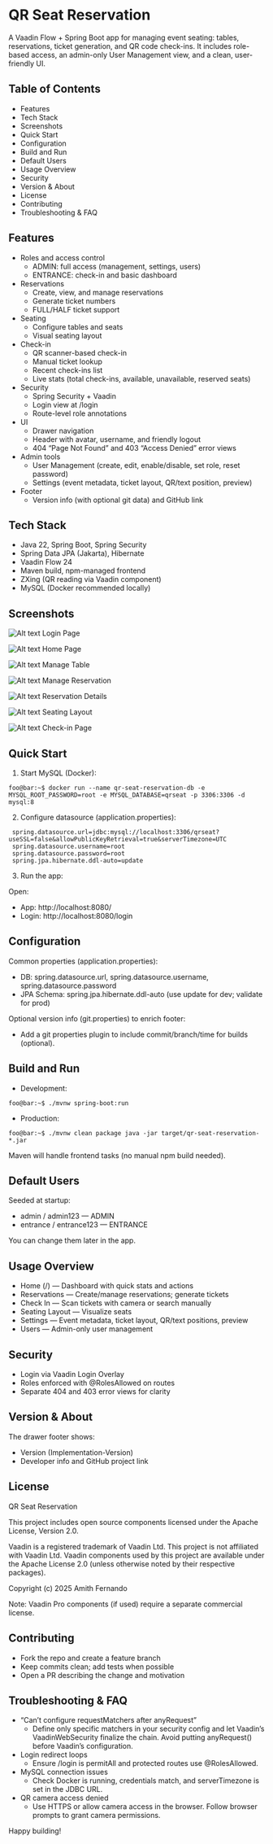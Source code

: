 # QR Seat Reservation

A Vaadin Flow + Spring Boot app for managing event seating: tables, reservations, ticket generation, and QR code check-ins. It includes role-based access, an admin-only User Management view, and a clean, user-friendly UI.

## Table of Contents
- Features
- Tech Stack
- Screenshots
- Quick Start
- Configuration
- Build and Run
- Default Users
- Usage Overview
- Security
- Version & About
- License
- Contributing
- Troubleshooting & FAQ

## Features

- Roles and access control
  - ADMIN: full access (management, settings, users)
  - ENTRANCE: check-in and basic dashboard
- Reservations
  - Create, view, and manage reservations
  - Generate ticket numbers
  - FULL/HALF ticket support
- Seating
  - Configure tables and seats
  - Visual seating layout
- Check-in
  - QR scanner-based check-in
  - Manual ticket lookup
  - Recent check-ins list
  - Live stats (total check-ins, available, unavailable, reserved seats)
- Security
  - Spring Security + Vaadin
  - Login view at /login
  - Route-level role annotations
- UI
  - Drawer navigation
  - Header with avatar, username, and friendly logout
  - 404 “Page Not Found” and 403 “Access Denied” error views
- Admin tools
  - User Management (create, edit, enable/disable, set role, reset password)
  - Settings (event metadata, ticket layout, QR/text position, preview)
- Footer
  - Version info (with optional git data) and GitHub link

## Tech Stack

- Java 22, Spring Boot, Spring Security
- Spring Data JPA (Jakarta), Hibernate
- Vaadin Flow 24
- Maven build, npm-managed frontend
- ZXing (QR reading via Vaadin component)
- MySQL (Docker recommended locally)

## Screenshots

![Alt text](./screentshots/login.png)
Login Page

![Alt text](./screentshots/home.png)
Home Page

![Alt text](./screentshots/manage-table.png)
Manage Table

![Alt text](./screentshots/reservation-manage.png)
Manage Reservation

![Alt text](./screentshots/reservation-detail.png)
Reservation Details

![Alt text](./screentshots/seating-layout.png)
Seating Layout

![Alt text](./screentshots/checkin.png)
Check-in Page

## Quick Start

1) Start MySQL (Docker):
```console
foo@bar:~$ docker run --name qr-seat-reservation-db -e MYSQL_ROOT_PASSWORD=root -e MYSQL_DATABASE=qrseat -p 3306:3306 -d mysql:8
```
2) Configure datasource (application.properties):

```properties
 spring.datasource.url=jdbc:mysql://localhost:3306/qrseat?useSSL=false&allowPublicKeyRetrieval=true&serverTimezone=UTC
 spring.datasource.username=root
 spring.datasource.password=root
 spring.jpa.hibernate.ddl-auto=update
``` 

3) Run the app:


Open:
- App: http://localhost:8080/
- Login: http://localhost:8080/login

## Configuration

Common properties (application.properties):
- DB: spring.datasource.url, spring.datasource.username, spring.datasource.password
- JPA Schema: spring.jpa.hibernate.ddl-auto (use update for dev; validate for prod)

Optional version info (git.properties) to enrich footer:
- Add a git properties plugin to include commit/branch/time for builds (optional).

## Build and Run

- Development:
```console
foo@bar:~$ ./mvnw spring-boot:run
```
- Production:
```console
foo@bar:~$ ./mvnw clean package java -jar target/qr-seat-reservation-*.jar
```


Maven will handle frontend tasks (no manual npm build needed).

## Default Users

Seeded at startup:
- admin / admin123 — ADMIN
- entrance / entrance123 — ENTRANCE

You can change them later in the app.

## Usage Overview

- Home (/) — Dashboard with quick stats and actions
- Reservations — Create/manage reservations; generate tickets
- Check In — Scan tickets with camera or search manually
- Seating Layout — Visualize seats
- Settings — Event metadata, ticket layout, QR/text positions, preview
- Users — Admin-only user management

## Security

- Login via Vaadin Login Overlay
- Roles enforced with @RolesAllowed on routes
- Separate 404 and 403 error views for clarity

## Version & About

The drawer footer shows:
- Version (Implementation-Version)
- Developer info and GitHub project link

## License

QR Seat Reservation

This project includes open source components licensed under the Apache License, Version 2.0.

Vaadin is a registered trademark of Vaadin Ltd. This project is not affiliated with Vaadin Ltd. Vaadin components used by this project are available under the Apache License 2.0 (unless otherwise noted by their respective packages).

Copyright (c) 2025 Amith Fernando

Note: Vaadin Pro components (if used) require a separate commercial license.

## Contributing

- Fork the repo and create a feature branch
- Keep commits clean; add tests when possible
- Open a PR describing the change and motivation

## Troubleshooting & FAQ

- “Can’t configure requestMatchers after anyRequest”
    - Define only specific matchers in your security config and let Vaadin’s VaadinWebSecurity finalize the chain. Avoid putting anyRequest() before Vaadin’s configuration.
- Login redirect loops
    - Ensure /login is permitAll and protected routes use @RolesAllowed.
- MySQL connection issues
    - Check Docker is running, credentials match, and serverTimezone is set in the JDBC URL.
- QR camera access denied
    - Use HTTPS or allow camera access in the browser. Follow browser prompts to grant camera permissions.

Happy building!

